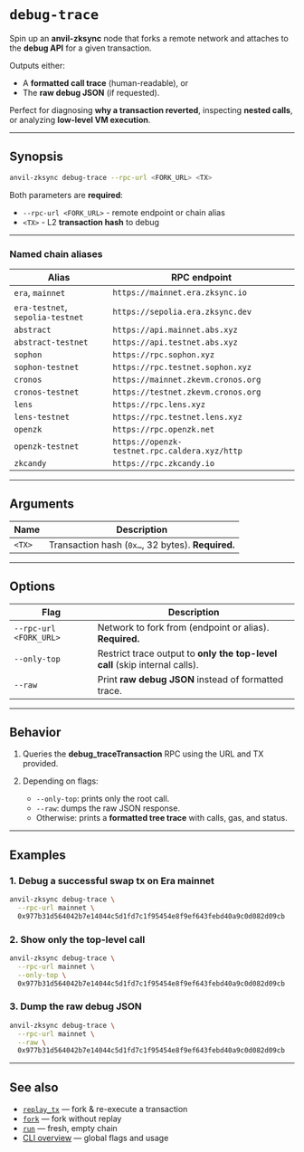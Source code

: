 # `debug-trace`

Spin up an **anvil-zksync** node that forks a remote network and attaches to the **debug API** for a given transaction.

Outputs either:

* A **formatted call trace** (human-readable), or
* The **raw debug JSON** (if requested).

Perfect for diagnosing **why a transaction reverted**, inspecting **nested calls**, or analyzing **low-level VM execution**.

---

## Synopsis

```bash // [debug-trace]
anvil-zksync debug-trace --rpc-url <FORK_URL> <TX>
```

Both parameters are **required**:

* `--rpc-url <FORK_URL>` - remote endpoint or chain alias
* `<TX>` - L2 **transaction hash** to debug

---

### Named chain aliases

| Alias                            | RPC endpoint                                  |
| -------------------------------- | --------------------------------------------- |
| `era`, `mainnet`                 | `https://mainnet.era.zksync.io`               |
| `era-testnet`, `sepolia-testnet` | `https://sepolia.era.zksync.dev`              |
| `abstract`                       | `https://api.mainnet.abs.xyz`                 |
| `abstract-testnet`               | `https://api.testnet.abs.xyz`                 |
| `sophon`                         | `https://rpc.sophon.xyz`                      |
| `sophon-testnet`                 | `https://rpc.testnet.sophon.xyz`              |
| `cronos`                         | `https://mainnet.zkevm.cronos.org`            |
| `cronos-testnet`                 | `https://testnet.zkevm.cronos.org`            |
| `lens`                           | `https://rpc.lens.xyz`                        |
| `lens-testnet`                   | `https://rpc.testnet.lens.xyz`                |
| `openzk`                         | `https://rpc.openzk.net`                      |
| `openzk-testnet`                 | `https://openzk-testnet.rpc.caldera.xyz/http` |
| `zkcandy`                        | `https://rpc.zkcandy.io`                      |

---

## Arguments

| Name   | Description                                       |
| ------ | ------------------------------------------------- |
| `<TX>` | Transaction hash (`0x…`, 32 bytes). **Required.** |

---

## Options

| Flag                   | Description                                                                 |
| ---------------------- | --------------------------------------------------------------------------- |
| `--rpc-url <FORK_URL>` | Network to fork from (endpoint or alias). **Required.**                     |
| `--only-top`           | Restrict trace output to **only the top-level call** (skip internal calls). |
| `--raw`                | Print **raw debug JSON** instead of formatted trace.                        |

---

## Behavior

1. Queries the **debug\_traceTransaction** RPC using the URL and TX provided.
2. Depending on flags:

   * `--only-top`: prints only the root call.
   * `--raw`: dumps the raw JSON response.
   * Otherwise: prints a **formatted tree trace** with calls, gas, and status.

---

## Examples

### 1. Debug a successful swap tx on Era mainnet

```bash
anvil-zksync debug-trace \
  --rpc-url mainnet \
  0x977b31d564042b7e14044c5d1fd7c1f95454e8f9ef643febd40a9c0d082d09cb
```

### 2. Show only the top-level call

```bash
anvil-zksync debug-trace \
  --rpc-url mainnet \
  --only-top \
  0x977b31d564042b7e14044c5d1fd7c1f95454e8f9ef643febd40a9c0d082d09cb
```

### 3. Dump the raw debug JSON

```bash
anvil-zksync debug-trace \
  --rpc-url mainnet \
  --raw \
  0x977b31d564042b7e14044c5d1fd7c1f95454e8f9ef643febd40a9c0d082d09cb
```

---

## See also

* [`replay_tx`](./replay_tx.md) — fork & re-execute a transaction
* [`fork`](./fork.md) — fork without replay
* [`run`](./run.md) — fresh, empty chain
* [CLI overview](./index.md) — global flags and usage
